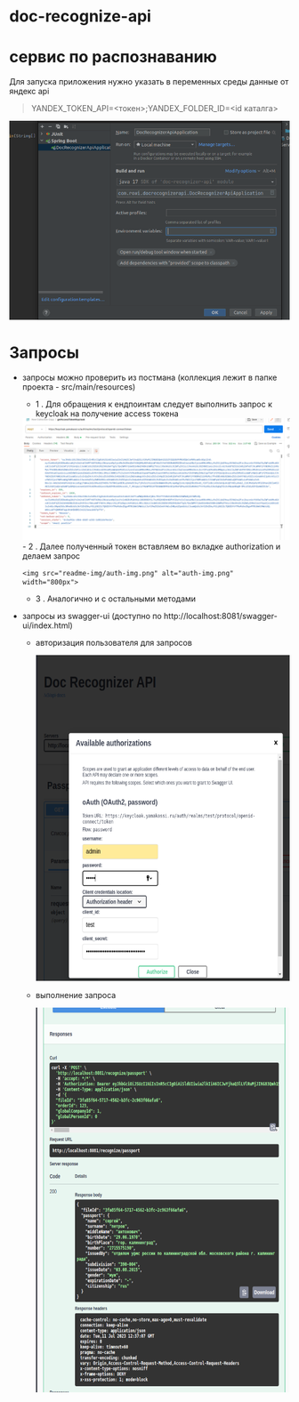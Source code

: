# doc-recognize-api
# сервис по распознаванию
Для запуска приложения нужно указать в переменных среды данные от яндекс api
 > YANDEX_TOKEN_API=<токен>;YANDEX_FOLDER_ID=<id каталга>
> 
<img src="readme-img/img.png" alt="img.png" width="700px">


# Запросы 
- запросы можно проверить из постмана (коллекция лежит  в папке проекта - src/main/resources)
  - 1 . Для обращения к ендпоинтам следует выполнить запрос к keycloak на получение access токена
  <img src="readme-img/keycloak-get-access-token.png" alt="keycloak-get-access-token.png" width="900px">
  - 2 .  Далее полученный токен вставляем во вкладке authorization   и делаем запрос

      <img src="readme-img/auth-img.png" alt="auth-img.png" width="800px">
  - 3 . Аналогично и с остальными методами 
- запросы из swagger-ui (доступно по http://localhost:8081/swagger-ui/index.html)
    - авторизация пользователя для запросов

      <img src="readme-img/auth-swagger.png" alt="auth-swagger.png" height="586px">
    - выполнение запроса
  
      <img src="readme-img/img_1.png" alt="img_1.png" height="692px">
